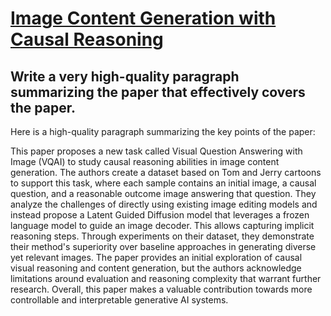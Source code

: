 # [Image Content Generation with Causal Reasoning](https://arxiv.org/abs/2312.07132)

## Write a very high-quality paragraph summarizing the paper that effectively covers the paper.

 Here is a high-quality paragraph summarizing the key points of the paper:

This paper proposes a new task called Visual Question Answering with Image (VQAI) to study causal reasoning abilities in image content generation. The authors create a dataset based on Tom and Jerry cartoons to support this task, where each sample contains an initial image, a causal question, and a reasonable outcome image answering that question. They analyze the challenges of directly using existing image editing models and instead propose a Latent Guided Diffusion model that leverages a frozen language model to guide an image decoder. This allows capturing implicit reasoning steps. Through experiments on their dataset, they demonstrate their method's superiority over baseline approaches in generating diverse yet relevant images. The paper provides an initial exploration of causal visual reasoning and content generation, but the authors acknowledge limitations around evaluation and reasoning complexity that warrant further research. Overall, this paper makes a valuable contribution towards more controllable and interpretable generative AI systems.
